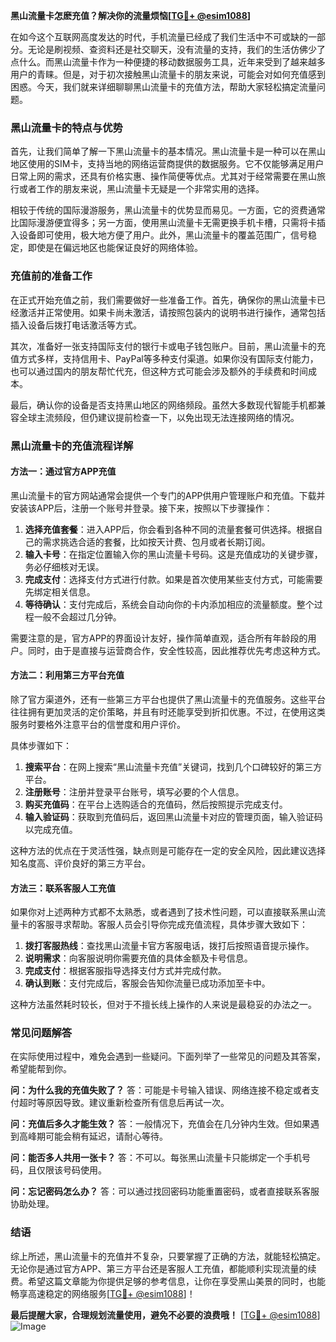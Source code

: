 **黑山流量卡怎麽充值？解决你的流量烦恼[[TG💪+ @esim1088](https://t.me/s/esim1088)]**

在如今这个互联网高度发达的时代，手机流量已经成了我们生活中不可或缺的一部分。无论是刷视频、查资料还是社交聊天，没有流量的支持，我们的生活仿佛少了点什么。而黑山流量卡作为一种便捷的移动数据服务工具，近年来受到了越来越多用户的青睐。但是，对于初次接触黑山流量卡的朋友来说，可能会对如何充值感到困惑。今天，我们就来详细聊聊黑山流量卡的充值方法，帮助大家轻松搞定流量问题。

### 黑山流量卡的特点与优势

首先，让我们简单了解一下黑山流量卡的基本情况。黑山流量卡是一种可以在黑山地区使用的SIM卡，支持当地的网络运营商提供的数据服务。它不仅能够满足用户日常上网的需求，还具有价格实惠、操作简便等优点。尤其对于经常需要在黑山旅行或者工作的朋友来说，黑山流量卡无疑是一个非常实用的选择。

相较于传统的国际漫游服务，黑山流量卡的优势显而易见。一方面，它的资费通常比国际漫游便宜得多；另一方面，使用黑山流量卡无需更换手机卡槽，只需将卡插入设备即可使用，极大地方便了用户。此外，黑山流量卡的覆盖范围广，信号稳定，即使是在偏远地区也能保证良好的网络体验。

### 充值前的准备工作

在正式开始充值之前，我们需要做好一些准备工作。首先，确保你的黑山流量卡已经激活并正常使用。如果卡尚未激活，请按照包装内的说明书进行操作，通常包括插入设备后拨打电话激活等方式。

其次，准备好一张支持国际支付的银行卡或电子钱包账户。目前，黑山流量卡的充值方式多样，支持信用卡、PayPal等多种支付渠道。如果你没有国际支付能力，也可以通过国内的朋友帮忙代充，但这种方式可能会涉及额外的手续费和时间成本。

最后，确认你的设备是否支持黑山地区的网络频段。虽然大多数现代智能手机都兼容全球主流频段，但仍建议提前检查一下，以免出现无法连接网络的情况。

### 黑山流量卡的充值流程详解

#### 方法一：通过官方APP充值

黑山流量卡的官方网站通常会提供一个专门的APP供用户管理账户和充值。下载并安装该APP后，注册一个账号并登录。接下来，按照以下步骤操作：

1. **选择充值套餐**：进入APP后，你会看到各种不同的流量套餐可供选择。根据自己的需求挑选合适的套餐，比如按天计费、包月或者长期订阅。
2. **输入卡号**：在指定位置输入你的黑山流量卡号码。这是充值成功的关键步骤，务必仔细核对无误。
3. **完成支付**：选择支付方式进行付款。如果是首次使用某些支付方式，可能需要先绑定相关信息。
4. **等待确认**：支付完成后，系统会自动向你的卡内添加相应的流量额度。整个过程一般不会超过几分钟。

需要注意的是，官方APP的界面设计友好，操作简单直观，适合所有年龄段的用户。同时，由于是直接与运营商合作，安全性较高，因此推荐优先考虑这种方式。

#### 方法二：利用第三方平台充值

除了官方渠道外，还有一些第三方平台也提供了黑山流量卡的充值服务。这些平台往往拥有更加灵活的定价策略，并且有时还能享受到折扣优惠。不过，在使用这类服务时要格外注意平台的信誉度和用户评价。

具体步骤如下：

1. **搜索平台**：在网上搜索“黑山流量卡充值”关键词，找到几个口碑较好的第三方平台。
2. **注册账号**：注册并登录平台账号，填写必要的个人信息。
3. **购买充值码**：在平台上选购适合的充值码，然后按照提示完成支付。
4. **输入验证码**：获取到充值码后，返回黑山流量卡对应的管理页面，输入验证码以完成充值。

这种方法的优点在于灵活性强，缺点则是可能存在一定的安全风险，因此建议选择知名度高、评价良好的第三方平台。

#### 方法三：联系客服人工充值

如果你对上述两种方式都不太熟悉，或者遇到了技术性问题，可以直接联系黑山流量卡的客服寻求帮助。客服人员会引导你完成充值流程，具体步骤大致如下：

1. **拨打客服热线**：查找黑山流量卡官方客服电话，拨打后按照语音提示操作。
2. **说明需求**：向客服说明你需要充值的具体金额及卡号信息。
3. **完成支付**：根据客服指导选择支付方式并完成付款。
4. **确认到账**：支付完成后，客服会告知你流量已成功添加至卡中。

这种方法虽然耗时较长，但对于不擅长线上操作的人来说是最稳妥的办法之一。

### 常见问题解答

在实际使用过程中，难免会遇到一些疑问。下面列举了一些常见的问题及其答案，希望能帮到你。

**问：为什么我的充值失败了？**
答：可能是卡号输入错误、网络连接不稳定或者支付超时等原因导致。建议重新检查所有信息后再试一次。

**问：充值后多久才能生效？**
答：一般情况下，充值会在几分钟内生效。但如果遇到高峰期可能会稍有延迟，请耐心等待。

**问：能否多人共用一张卡？**
答：不可以。每张黑山流量卡只能绑定一个手机号码，且仅限该号码使用。

**问：忘记密码怎么办？**
答：可以通过找回密码功能重置密码，或者直接联系客服协助处理。

### 结语

综上所述，黑山流量卡的充值并不复杂，只要掌握了正确的方法，就能轻松搞定。无论你是通过官方APP、第三方平台还是客服人工充值，都能顺利实现流量的续费。希望这篇文章能为你提供足够的参考信息，让你在享受黑山美景的同时，也能畅享高速稳定的网络服务[[TG💪+ @esim1088](https://t.me/s/esim1088)]！

**最后提醒大家，合理规划流量使用，避免不必要的浪费哦！** [[TG💪+ @esim1088](https://t.me/s/esim1088)]  
![Image](https://i.postimg.cc/4NQfJmqS/Snipaste-2025-05-13-00-14-12.png)